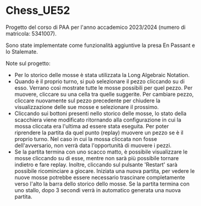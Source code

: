 # Chess_UE52
 
Progetto del corso di PAA per l'anno accademico 2023/2024 (numero di matricola: 5341007).

Sono state implementate come funzionalità aggiuntive la presa En Passant e lo Stalemate. 

Note sul progetto:
- Per lo storico delle mosse è stata utilizzata la Long Algebraic Notation.
- Quando è il proprio turno, si può selezionare il pezzo cliccando su di esso. Verrano così mostrate tutte le mosse possibili per quel pezzo. Per muovere, cliccare su una cella tra 
  quelle suggerite. Per cambiare pezzo, cliccare nuovamente sul pezzo precedente per chiudere la visualizzazione delle sue mosse e selezionare il prossimo.
- Cliccando sui bottoni presenti nello storico delle mosse, lo stato della scacchiera viene modificato ritornando alla configurazione in cui la mossa cliccata era l'ultima ad essere 
  stata eseguita. Per poter riprendere la partita da quel punto (replay) muovere un pezzo se è il proprio turno. Nel caso in cui la mossa cliccata non fosse dell'avversario, non verrà 
  data l'opportunità di muovere i pezzi. 
- Se la partita termina con uno scacco matto, è possibile visualizzare le mosse cliccando su di esse, mentre non sarà più possibile tornare indietro e fare replay. Inoltre, cliccando
  sul pulsante 'Restart' sarà possibile ricominciare a giocare. Iniziata una nuova partita, per vedere le nuove mosse potrebbe essere necessario trascinare completamente verso l'alto la
  barra dello storico dello mosse. Se la partita termina con uno stallo, dopo 3 secondi verrà in automatico generata una nuova partita. 

